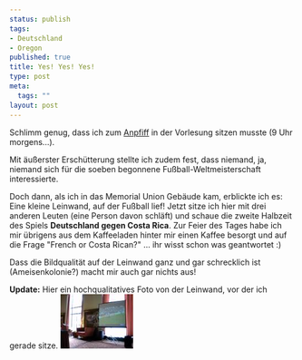 ```yaml
--- 
status: publish
tags: 
- Deutschland
- Oregon
published: true
title: Yes! Yes! Yes!
type: post
meta: 
  tags: ""
layout: post
---
```

Schlimm genug, dass ich zum <a href="http://sport.ard.de/wm2006/wm/">Anpfiff</a> in der Vorlesung sitzen musste (9 Uhr morgens...).

Mit äußerster Erschütterung stellte ich zudem fest, dass niemand, ja, niemand sich für die soeben begonnene Fußball-Weltmeisterschaft interessierte.

Doch dann, als ich in das Memorial Union Gebäude kam, erblickte ich es: Eine kleine Leinwand, auf der Fußball lief! Jetzt sitze ich hier mit drei anderen Leuten (eine Person davon schläft) und schaue die zweite Halbzeit des Spiels <strong>Deutschland gegen Costa Rica</strong>. Zur Feier des Tages habe ich mir übrigens aus dem Kaffeeladen hinter mir einen Kaffee besorgt und auf die Frage "French or Costa Rican?" ... ihr wisst schon was geantwortet :)

Dass die Bildqualität auf der Leinwand ganz und gar schrecklich ist (Ameisenkolonie?) macht mir auch gar nichts aus!

<strong>Update:</strong> Hier ein hochqualitatives Foto von der Leinwand, vor der ich gerade sitze.
<a class="imagelink" href="/media/wp/2006/06/germany-costarica-osumu.jpg" title="Germany vs Costa Rica at the OSU MU"><img id="image619" src="/media/wp/2006/06/germany-costarica-osumu.thumbnail.jpg" alt="Germany vs Costa Rica at the OSU MU" class="centered" /></a>
